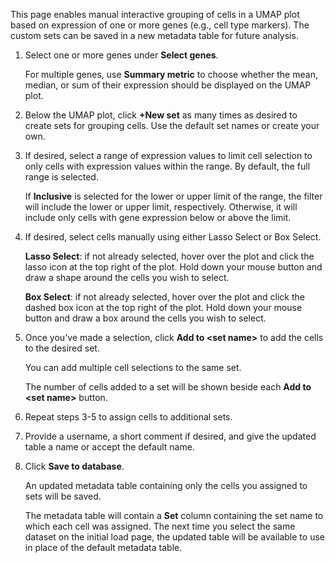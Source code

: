 This page enables manual interactive grouping of cells in a UMAP plot based on expression of one or more genes (e.g., cell type markers). The custom sets can be saved in a new metadata table for future analysis.

1. Select one or more genes under **Select genes**.

    For multiple genes, use **Summary metric** to choose whether the mean, median, or sum of their expression should be displayed on the UMAP plot.

2. Below the UMAP plot, click **+New set** as many times as desired to create sets for grouping cells. Use the default set names or create your own.

3. If desired, select a range of expression values to limit cell selection to only cells with expression values within the range. By default, the full range is selected.

    If **Inclusive** is selected for the lower or upper limit of the range, the filter will include the lower or upper limit, respectively. Otherwise, it will include only cells with gene expression below or above the limit.
    
4. If desired, select cells manually using either Lasso Select or Box Select. 

    **Lasso Select**: if not already selected, hover over the plot and click the lasso icon at the top right of the plot. Hold down your mouse button and draw a shape around the cells you wish to select.
    
    **Box Select**: if not already selected, hover over the plot and click the dashed box icon at the top right of the plot. Hold down your mouse button and draw a box around the cells you wish to select. 

5. Once you've made a selection, click **Add to \<set name\>** to add the cells to the desired set.

    You can add multiple cell selections to the same set. 
    
    The number of cells added to a set will be shown beside each **Add to \<set name\>** button.

6. Repeat steps 3-5 to assign cells to additional sets.

7. Provide a username, a short comment if desired, and give the updated table a name or accept the default name. 

8. Click **Save to database**. 

    An updated metadata table containing only the cells you assigned to sets will be saved. 
    
    The metadata table will contain a **Set** column containing the set name to which each cell was assigned. The next time you select the same dataset on the initial load page, the updated table will be available to use in place of the default metadata table.